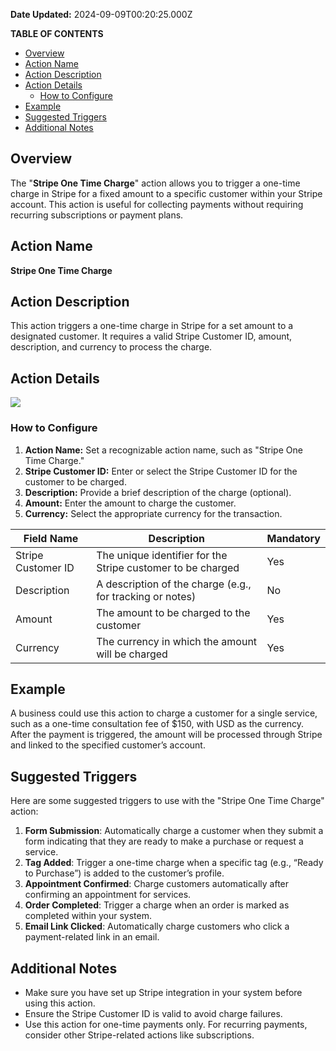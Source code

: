 **Date Updated:** 2024-09-09T00:20:25.000Z

**TABLE OF CONTENTS**

* [Overview](#Overview)
* [Action Name](#Action-Name)
* [Action Description](#Action-Description)
* [Action Details](#Action-Details)  
   * [How to Configure](#How-to-Configure)
* [Example](#Example)
* [Suggested Triggers](#Suggested-Triggers)
* [Additional Notes](#Additional-Notes)

##   

## Overview

The "**Stripe One Time Charge**" action allows you to trigger a one-time charge in Stripe for a fixed amount to a specific customer within your Stripe account. This action is useful for collecting payments without requiring recurring subscriptions or payment plans.

  
## Action Name

**Stripe One Time Charge**

  
## Action Description

This action triggers a one-time charge in Stripe for a set amount to a designated customer. It requires a valid Stripe Customer ID, amount, description, and currency to process the charge.

  
## Action Details

![](https://s3.amazonaws.com/cdn.freshdesk.com/data/helpdesk/attachments/production/155032467636/original/PdJCwJ8ssxtID0-al7VwSXqM7w1dC1-GtA.png?1725821253)

  
### How to Configure

1. **Action Name:** Set a recognizable action name, such as "Stripe One Time Charge."
2. **Stripe Customer ID:** Enter or select the Stripe Customer ID for the customer to be charged.
3. **Description:** Provide a brief description of the charge (optional).
4. **Amount:** Enter the amount to charge the customer.
5. **Currency:** Select the appropriate currency for the transaction.

  
| Field Name         | Description                                                 | Mandatory |
| ------------------ | ----------------------------------------------------------- | --------- |
| Stripe Customer ID | The unique identifier for the Stripe customer to be charged | Yes       |
| Description        | A description of the charge (e.g., for tracking or notes)   | No        |
| Amount             | The amount to be charged to the customer                    | Yes       |
| Currency           | The currency in which the amount will be charged            | Yes       |

##   

## Example

A business could use this action to charge a customer for a single service, such as a one-time consultation fee of $150, with USD as the currency. After the payment is triggered, the amount will be processed through Stripe and linked to the specified customer’s account.

###   

## Suggested Triggers

Here are some suggested triggers to use with the "Stripe One Time Charge" action:

1. **Form Submission**: Automatically charge a customer when they submit a form indicating that they are ready to make a purchase or request a service.
2. **Tag Added**: Trigger a one-time charge when a specific tag (e.g., “Ready to Purchase”) is added to the customer’s profile.
3. **Appointment Confirmed**: Charge customers automatically after confirming an appointment for services.
4. **Order Completed**: Trigger a charge when an order is marked as completed within your system.
5. **Email Link Clicked**: Automatically charge customers who click a payment-related link in an email.

###   

## Additional Notes

* Make sure you have set up Stripe integration in your system before using this action.
* Ensure the Stripe Customer ID is valid to avoid charge failures.
* Use this action for one-time payments only. For recurring payments, consider other Stripe-related actions like subscriptions.
  
  